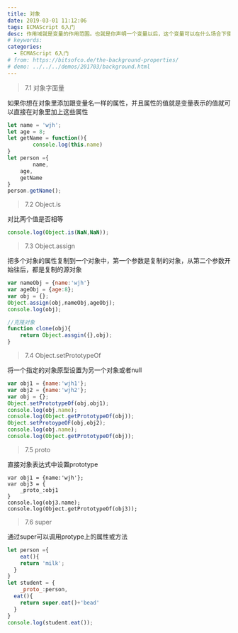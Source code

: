 ```yaml
---
title: 对象
date: 2019-03-01 11:12:06
tags: ECMAScript 6入门
desc: 作用域就是变量的作用范围。也就是你声明一个变量以后，这个变量可以在什么场合下使用。以前的JavaScript只有全局作用域，和函数作用域。
# keywords: 
categories:
  - ECMAScript 6入门
# from: https://bitsofco.de/the-background-properties/
# demo: ../../../demos/201703/background.html
---
```


> 7.1 对象字面量

如果你想在对象里添加跟变量名一样的属性，并且属性的值就是变量表示的值就可以直接在对象里加上这些属性

```javascript
let name = 'wjh';
let age = 8;
let getName = function(){
		console.log(this.name)
}
let person ={
		name,
    age,
    getName
}
person.getName();
```

> 7.2 Object.is

对比两个值是否相等

```javascript
console.log(Object.is(NaN,NaN));
```

> 7.3 Object.assign

把多个对象的属性复制到一个对象中，第一个参数是复制的对象，从第二个参数开始往后，都是复制的源对象

```javascript
var nameObj = {name:'wjh'}
var ageObj = {age:8};
var obj = {};
Object.assign(obj,nameObj,ageObj);
console.log(obj);

//克隆对象
function clone(obj){
	return Object.assgin({},obj);
}
```

> 7.4 Object.setPrototypeOf

将一个指定的对象原型设置为另一个对象或者null

```javascript
var obj1 = {name:'wjh1'};
var obj2 = {name:'wjh2'};
var obj = {};
Object.setPrototypeOf(obj,obj1);
console.log(obj.name);
console.log(Object.getPrototypeOf(obj));
Object.setProtoypeOF(obj,obj2);
console.log(obj.name);
console.log(Object.getPrototypeOf(obj));
```

> 7.5 proto

直接对象表达式中设置prototype

```
var obj1 = {name:'wjh'};
var obj3 = {
	_proto_:obj1
} 
console.log(obj3.name);
console.log(Object.getPrototypeOf(obj3));
```

> 7.6 super

通过super可以调用protype上的属性或方法

```javascript
let person ={
	eat(){
  	return 'milk';
  }
}
let student = {
	_proto_:person,
  eat(){
  	return super.eat()+'bead'
  }
}
console.log(student.eat());
```

